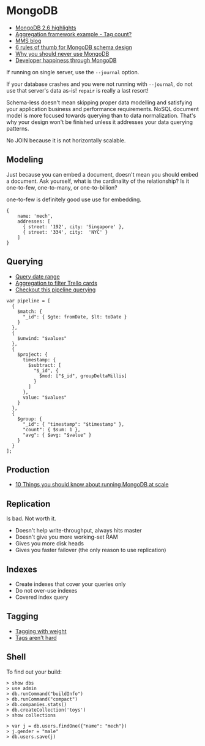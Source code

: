# MongoDB

* [MongoDB 2.6 highlights](https://bugsnag.com/blog/mongo-2-6-highlights)
* [Aggregation framework example - Tag count?](http://blog.mongolab.com/2012/07/aggregation-example/)
* [MMS blog](http://blog.mms.mongodb.com/)
* [6 rules of thumb for MongoDB schema design](http://blog.mongodb.org/post/87200945828/6-rules-of-thumb-for-mongodb-schema-design-part-1)
* [Why you should never use MongoDB](http://www.sarahmei.com/blog/2013/11/11/why-you-should-never-use-mongodb/)
* [Developer happiness through MongoDB](https://www.youtube.com/watch?v=ch07bP0WOOc&t=27m12s)

If running on single server, use the `--journal` option.

If your database crashes and you were not running with `--journal`, do not use that server's data as-is! `repair` is really a last resort!

Schema-less doesn't mean skipping proper data modelling and satisfying your application business and performance requirements. NoSQL document model is more focused towards querying than to data normalization. That's why your design won't be finished unless it addresses your data querying patterns.

No JOIN because it is not horizontally scalable.

## Modeling

Just because you can embed a document, doesn't mean you should embed a document. Ask yourself, what is the cardinality of the relationship? Is it one-to-few, one-to-many, or one-to-billion?

one-to-few is definitely good use use for embedding.

```
{
	name: 'mech',
	addresses: [
	  { street: '192', city: 'Singapore' },
	  { street: '334', city:  'NYC' }
	]}
```

## Querying

* [Query date range](http://cookbook.mongodb.org/patterns/date_range/)
* [Aggregation to filter Trello cards](http://architects.dzone.com/articles/using-mongodb-aggregation)
* [Checkout this pipeline querying](http://vladmihalcea.com/2014/01/17/mongodb-and-the-fine-art-of-data-modelling/)

```
var pipeline = [
  {
    $match: {
      "_id": { $gte: fromDate, $lt: toDate }
    }
  },
  {
    $unwind: "$values"
  },
  {
    $project: {
      timestamp: {
        $subtract: [
          "$_id", {
            $mod: ["$_id", groupDeltaMillis]
          }
        ]
      },
      value: "$values"
    }
  },
  {
    $group: {
      "_id": { "timestamp": "$timestamp" },
      "count": { $sum: 1 },
      "avg": { $avg: "$value" }
    }
  }
];
```

## Production

* [10 Things you should know about running MongoDB at scale](http://highscalability.com/blog/2014/3/5/10-things-you-should-know-about-running-mongodb-at-scale.html)

## Replication

Is bad. Not worth it.

* Doesn't help write-throughput, always hits master
* Doesn't give you more working-set RAM
* Gives you more disk heads
* Gives you faster failover (the only reason to use replication)

## Indexes

* Create indexes that cover your queries only
* Do not over-use indexes
* Covered index query

## Tagging

* [Tagging with weight](http://wilker-dev.com/mongoid_taggable/)
* [Tags aren't hard](https://github.com/markbates/mongoid-tags-arent-hard)

## Shell

To find out your build:

```
> show dbs
> use admin
> db.runCommand("buildInfo")
> db.runCommand("compact")
> db.companies.stats()
> db.createCollection('toys')
> show collections

> var j = db.users.findOne({"name": "mech"})
> j.gender = "male"
> db.users.save(j)
```

